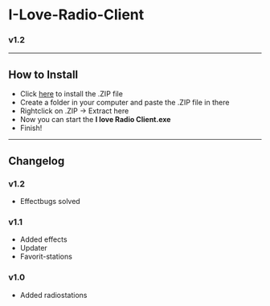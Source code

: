 # I-Love-Radio-Client
### v1.2
___________________

## How to Install
- Click [here](https://github.com/MauriceX24/I-Love-Radio-Client/archive/resources.zip) to install the .ZIP file
- Create a folder in your computer and paste the .ZIP file in there
- Rightclick on .ZIP -> Extract here
- Now you can start the **I love Radio Client.exe**
- Finish!
___________________
## Changelog

### v1.2
- Effectbugs solved

### v1.1
- Added effects
- Updater
- Favorit-stations

### v1.0
- Added radiostations
